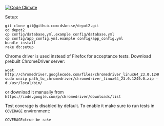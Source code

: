 [![Code Climate](https://codeclimate.com/github/dskecse/depot2.png)](https://codeclimate.com/github/dskecse/depot2)

Setup:

    git clone git@github.com:dskecse/depot2.git
    cd depot2
    cp config/database.yml.example config/database.yml
    cp config/app_config.yml.example config/app_config.yml
    bundle install
    rake db:setup

Chrome driver is used instead of Firefox for acceptance tests.
Download prebuilt ChromeDriver server:

    wget http://chromedriver.googlecode.com/files/chromedriver_linux64_23.0.1240.0.zip
    sudo unzip path_to_chromedriver/chromedriver_linux64_23.0.1240.0.zip -d /usr/local/bin/

or download it manually from `https://code.google.com/p/chromedriver/downloads/list`

Test coverage is disabled by default. To enable it make sure to run tests in `COVERAGE` environment:

    COVERAGE=true be rake
